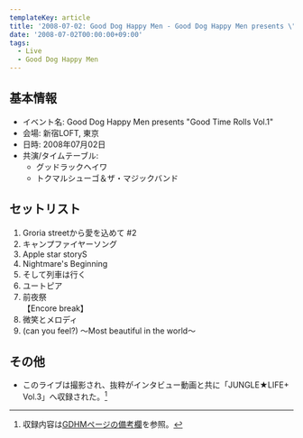 ```yaml
---
templateKey: article
title: '2008-07-02: Good Dog Happy Men - Good Dog Happy Men presents \"Good Time Rolls Vol.1\" at 新宿LOFT'
date: '2008-07-02T00:00:00+09:00'
tags:
  - Live
  - Good Dog Happy Men
---
```

## 基本情報

* イベント名: Good Dog Happy Men presents "Good Time Rolls Vol.1"
* 会場: 新宿LOFT, 東京
* 日時: 2008年07月02日
* 共演/タイムテーブル:
  * グッドラックヘイワ
  * トクマルシューゴ＆ザ・マジックバンド

## セットリスト

1. Groria streetから愛を込めて #2
1. キャンプファイヤーソング
1. Apple star storyS
1. Nightmare's Beginning
1. そして列車は行く
1. ユートピア
1. 前夜祭<br>
   【Encore break】
1. 微笑とメロディ
1. (can you feel?) ～Most beautiful in the world～

## その他

* このライブは撮影され、抜粋がインタビュー動画と共に「JUNGLE★LIFE+ Vol.3」へ収録された。[^1]

[^1]: 収録内容は[GDHMページの備考欄](/articles/band:GDHM#f-6f749f72)を参照。
